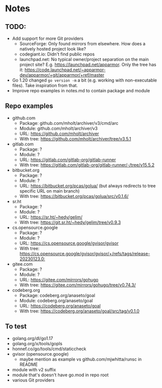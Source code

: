 # Notes

## TODO:

- Add support for more Git providers
  - SourceForge: Only found mirrors from elsewhere. How does a natively hosted project look like?
  - codegiant.io: Didn't find public repos
  - launchpad.net: No typical owner/project separation on the main project site? E.g. <https://launchpad.net/apparmor>. Only the tree has it: <https://code.launchpad.net/~apparmor-dev/apparmor/+git/apparmor/+ref/master>
- Go 1.20 changed `go version -m` a bit (e.g. working with non-executable files). Take inspiration from that.
- Improve repo examples in notes.md to contain package and module

## Repo examples

- github.com
  - Package: github.com/mholt/archiver/v3/cmd/arc
  - Module: github.com/mholt/archiver/v3
  - URL: <https://github.com/mholt/archiver>
  - With tree: <https://github.com/mholt/archiver/tree/v3.5.1>
- gitlab.com
  - Package: ?
  - Module: ?
  - URL: <https://gitlab.com/gitlab-org/gitlab-runner>
  - With tree: <https://gitlab.com/gitlab-org/gitlab-runner/-/tree/v15.5.2>
- bitbucket.org
  - Package: ?
  - Module: ?
  - URL: <https://bitbucket.org/pcas/golua/> (but always redirects to tree specific URL on main branch)
  - With tree: <https://bitbucket.org/pcas/golua/src/v0.1.6/>
- sr.ht
  - Package: ?
  - Module: ?
  - URL: <https://sr.ht/~hedy/gelim/>
  - With tree: <https://git.sr.ht/~hedy/gelim/tree/v0.9.3>
- cs.opensource.google
  - Package: ?
  - Module: ?
  - URL: <https://cs.opensource.google/gvisor/gvisor>
  - With tree: <https://cs.opensource.google/gvisor/gvisor/+/refs/tags/release-20230123.0:>
- gitee.com
  - Package: ?
  - Module: ?
  - URL: <https://gitee.com/mirrors/gohugo>
  - With tree: <https://gitee.com/mirrors/gohugo/tree/v0.74.3/>
- codeberg.org
  - Package: codeberg.org/anaseto/goal
  - Module: codeberg.org/anaseto/goal
  - URL: <https://codeberg.org/anaseto/goal>
  - With tree: <https://codeberg.org/anaseto/goal/src/tag/v0.1.0>

## To test

- golang.org/dl/go1.17
- golang.org/x/tools/gopls
- honnef.co/go/tools/cmd/staticcheck
- gvisor (opensource.google)
  - maybe mention as example vs github.com/mjwhitta/runsc in README
- module with v2 suffix
- module that's doesn't have go.mod in repo root
- various Git providers
